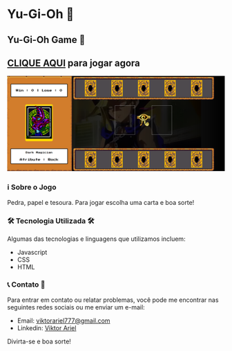 # Yu-Gi-Oh  🎲

##  Yu-Gi-Oh Game 🚀

## [CLIQUE AQUI](https://viktor-ariel.github.io/Yu-Gi-Oh_game/) para jogar agora

<img src="img/8.png" atl="imagem-do-jogo-detona-ralph">

### ℹ️ Sobre o Jogo 

Pedra, papel e tesoura. Para jogar escolha uma carta e boa sorte!

### 🛠️ Tecnologia Utilizada 🛠️

Algumas das tecnologias e linguagens que utilizamos incluem:

- Javascript
- CSS
- HTML


### 📞 Contato 💚



Para entrar em contato ou relatar problemas, você pode me encontrar nas seguintes redes sociais ou me enviar um e-mail:

- Email: viktorariel777@gmail.com
- Linkedin: [Viktor Ariel](https://www.linkedin.com/in/viktor-ariel/)


Divirta-se e boa sorte!

